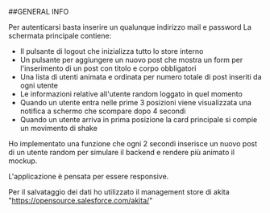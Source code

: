 ##GENERAL INFO

Per autenticarsi basta inserire un qualunque indirizzo mail e password
La schermata principale contiene:

- Il pulsante di logout che inizializza tutto lo store interno
- Un pulsante per aggiungere un nuovo post che mostra un form per l'inserimento di un post con titolo e corpo obbligatori
- Una lista di utenti animata e ordinata per numero totale di post inseriti da ogni utente
- Le informazioni relative all'utente random loggato in quel momento
- Quando un utente entra nelle prime 3 posizioni viene visualizzata una notifica a schermo che scompare dopo 4 secondi
- Quando un utente arriva in prima posizione la card principale si compie un movimento di shake  

Ho implementato una funzione che ogni 2 secondi inserisce un nuovo post di un utente random per simulare il backend e rendere più animato il mockup.

L'applicazione è pensata per essere responsive.

Per il salvataggio dei dati ho utilizzato il management store di akita "https://opensource.salesforce.com/akita/"
